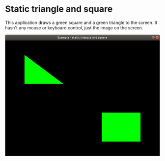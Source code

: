 # Static triangle and square

This application draws a green square and a green triangle to the screen. It hasn't any mouse or keyboard control, just the image on the screen.

![Sample image](./sample/sample.png)
